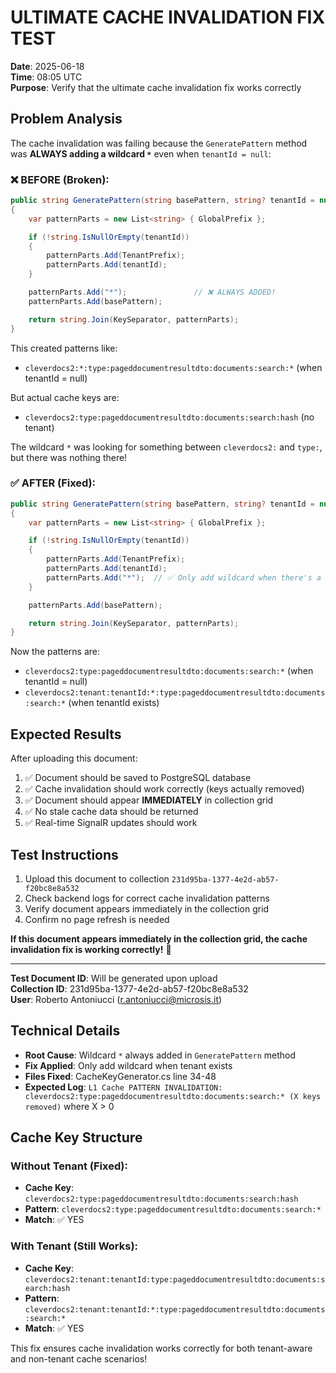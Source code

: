 # ULTIMATE CACHE INVALIDATION FIX TEST

**Date**: 2025-06-18  
**Time**: 08:05 UTC  
**Purpose**: Verify that the ultimate cache invalidation fix works correctly

## Problem Analysis

The cache invalidation was failing because the `GeneratePattern` method was **ALWAYS adding a wildcard `*`** even when `tenantId = null`:

### ❌ BEFORE (Broken):
```csharp
public string GeneratePattern(string basePattern, string? tenantId = null)
{
    var patternParts = new List<string> { GlobalPrefix };

    if (!string.IsNullOrEmpty(tenantId))
    {
        patternParts.Add(TenantPrefix);
        patternParts.Add(tenantId);
    }

    patternParts.Add("*");               // ❌ ALWAYS ADDED!
    patternParts.Add(basePattern);

    return string.Join(KeySeparator, patternParts);
}
```

This created patterns like:
- `cleverdocs2:*:type:pageddocumentresultdto:documents:search:*` (when tenantId = null)

But actual cache keys are:
- `cleverdocs2:type:pageddocumentresultdto:documents:search:hash` (no tenant)

The wildcard `*` was looking for something between `cleverdocs2:` and `type:`, but there was nothing there!

### ✅ AFTER (Fixed):
```csharp
public string GeneratePattern(string basePattern, string? tenantId = null)
{
    var patternParts = new List<string> { GlobalPrefix };

    if (!string.IsNullOrEmpty(tenantId))
    {
        patternParts.Add(TenantPrefix);
        patternParts.Add(tenantId);
        patternParts.Add("*");  // ✅ Only add wildcard when there's a tenant
    }

    patternParts.Add(basePattern);

    return string.Join(KeySeparator, patternParts);
}
```

Now the patterns are:
- `cleverdocs2:type:pageddocumentresultdto:documents:search:*` (when tenantId = null)
- `cleverdocs2:tenant:tenantId:*:type:pageddocumentresultdto:documents:search:*` (when tenantId exists)

## Expected Results

After uploading this document:

1. ✅ Document should be saved to PostgreSQL database
2. ✅ Cache invalidation should work correctly (keys actually removed)
3. ✅ Document should appear **IMMEDIATELY** in collection grid
4. ✅ No stale cache data should be returned
5. ✅ Real-time SignalR updates should work

## Test Instructions

1. Upload this document to collection `231d95ba-1377-4e2d-ab57-f20bc8e8a532`
2. Check backend logs for correct cache invalidation patterns
3. Verify document appears immediately in the collection grid
4. Confirm no page refresh is needed

**If this document appears immediately in the collection grid, the cache invalidation fix is working correctly!** 🎉

---

**Test Document ID**: Will be generated upon upload  
**Collection ID**: 231d95ba-1377-4e2d-ab57-f20bc8e8a532  
**User**: Roberto Antoniucci (r.antoniucci@microsis.it)

## Technical Details

- **Root Cause**: Wildcard `*` always added in `GeneratePattern` method
- **Fix Applied**: Only add wildcard when tenant exists
- **Files Fixed**: CacheKeyGenerator.cs line 34-48
- **Expected Log**: `L1 Cache PATTERN INVALIDATION: cleverdocs2:type:pageddocumentresultdto:documents:search:* (X keys removed)` where X > 0

## Cache Key Structure

### Without Tenant (Fixed):
- **Cache Key**: `cleverdocs2:type:pageddocumentresultdto:documents:search:hash`
- **Pattern**: `cleverdocs2:type:pageddocumentresultdto:documents:search:*`
- **Match**: ✅ YES

### With Tenant (Still Works):
- **Cache Key**: `cleverdocs2:tenant:tenantId:type:pageddocumentresultdto:documents:search:hash`
- **Pattern**: `cleverdocs2:tenant:tenantId:*:type:pageddocumentresultdto:documents:search:*`
- **Match**: ✅ YES

This fix ensures cache invalidation works correctly for both tenant-aware and non-tenant cache scenarios!

